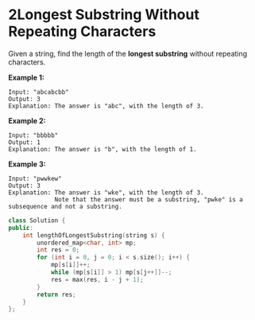 # 2Longest Substring Without Repeating Characters

Given a string, find the length of the **longest substring** without repeating characters.

**Example 1:**

```
Input: "abcabcbb"
Output: 3 
Explanation: The answer is "abc", with the length of 3. 
```

**Example 2:**

```
Input: "bbbbb"
Output: 1
Explanation: The answer is "b", with the length of 1.
```

**Example 3:**

```
Input: "pwwkew"
Output: 3
Explanation: The answer is "wke", with the length of 3. 
             Note that the answer must be a substring, "pwke" is a subsequence and not a substring.
```



```c++
class Solution {
public:
    int lengthOfLongestSubstring(string s) {
        unordered_map<char, int> mp;
        int res = 0;
        for (int i = 0, j = 0; i < s.size(); i++) {
            mp[s[i]]++;
            while (mp[s[i]] > 1) mp[s[j++]]--;
            res = max(res, i - j + 1);
        }
        return res;
    }
};
```


